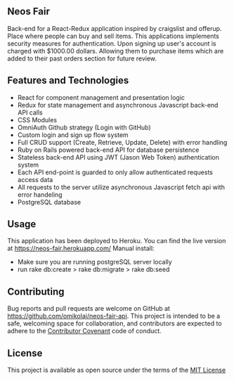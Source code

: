 ## Neos Fair
Back-end for a React-Redux application inspired by craigslist and offerup. Place where people can buy and sell items. This applications implements security measures for authentication. Upon signing up user's account is charged with $1000.00 dollars. Allowing them to purchase items which are added to their past orders section for future review.

## Features and Technologies
- React for component management and presentation logic
- Redux for state management and asynchronous Javascript back-end API calls
- CSS Modules
- OmniAuth Github strategy (Login with GitHub)
- Custom login and sign up flow system
- Full CRUD support (Create, Retrieve, Update, Delete) with error handling
- Ruby on Rails powered back-end API for database persistence
- Stateless back-end API using JWT (Jason Web Token) authentication system
- Each API end-point is guarded to only allow authenticated requests access data
- All requests to the server utilize asynchronous Javascript fetch api with error handeling
- PostgreSQL database

## Usage
This application has been deployed to Heroku. You can find the live version at https://neos-fair.herokuapp.com/
Manual install:
  - Make sure you are running postgreSQL server locally
  - run rake db:create > rake db:migrate > rake db:seed

## Contributing
Bug reports and pull requests are welcome on GitHub at https://github.com/omikolaj/neos-fair-api. This project is intended to be a safe, welcoming space for collaboration, and contributors are expected to adhere to the [Contributor Covenant](http://contributor-covenant.org) code of conduct.

## License
This project is available as open source under the terms of the [MIT License](https://opensource.org/licenses/MIT)

  

